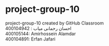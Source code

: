 # project-group-10
project-group-10 created by GitHub Classroom <br>
احسان رحمانی میاب : 400104942
<br>
400105144: Amirhossein Alamdar
<br>
400104891: Erfan Jafari
<br>
